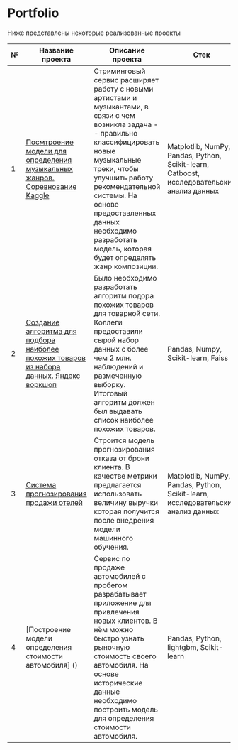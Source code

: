 # Portfolio

Ниже представлены некоторые реализованные проекты

| № | Название проекта | Описание проекта | Стек |
| - | ---------------- | ---------------- | ---- |
| 1 | [Посмтроение модели для определения музыкальных жанров. Соревнование Kaggle](https://github.com/iashorokhov/portfolio/tree/master/ML-model-predicting-music-genre-Kaggle--main) | Стриминговый сервис расширяет работу с новыми артистами и музыкантами, в связи с чем возникла задача -- правильно классифицировать новые музыкальные треки, чтобы улучшить работу рекомендательной системы. На основе предоставленных данных необходимо разработать модель, которая будет определять жанр композиции. | Matplotlib, NumPy, Pandas, Python, Scikit-learn, Catboost, исследовательский анализ данных |
| 2 | [Создание алгоритма для подбора наиболее похожих товаров из набора данных. Яндекс воркшоп](https://github.com/iashorokhov/portfolio/tree/master/Items-matching-algorithm-Workshop--main) | Было необходимо разработать алгоритм подора похожих товаров для товарной сети. Коллеги предоставили сырой набор данных с более чем 2 млн. наблюдений и размеченную выборку. Итоговый алгоритм должен был выдавать список наиболее похожих товаров. | Pandas, Numpy, Scikit-learn, Faiss |
| 3 | [Система прогнозирования продажи отелей](https://github.com/iashorokhov/portfolio/tree/master/Booking-loss-algorithm-main) | Строится модель прогнозирования отказа от брони клиента. В качестве метрики предлагается использовать величину выручки которая получится после внедрения модели машинного обучения. | Matplotlib, NumPy, Pandas, Python, Scikit-learn, исследовательский анализ данных |
| 4 | [Построение модели определения стоимости автомобиля] () | Сервис по продаже автомобилей с пробегом  разрабатывает приложение для привлечения новых клиентов. В нём можно быстро узнать рыночную стоимость своего автомобиля. На основе исторические данные необходимо построить модель для определения стоимости автомобиля. | Pandas, Python, lightgbm, Scikit-learn |
